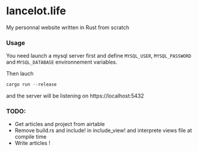 # lancelot.life

My personnal website written in Rust from scratch

### Usage
You need launch a mysql server first and define `MYSQL_USER`, `MYSQL_PASSWORD` and `MYSQL_DATABASE` environnement variables.

Then lauch
```rust
cargo run --release
```
and the server will be listening on https://localhost:5432

### TODO:

- Get articles and project from airtable
- Remove build.rs and include! in include_view! and interprete views file at compile time
- Write articles !
